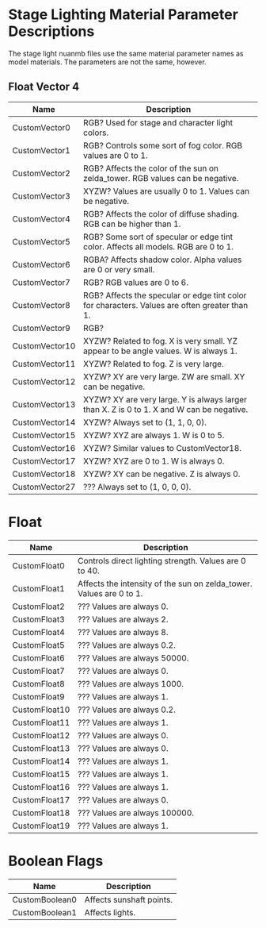 # Stage Lighting Material Parameter Descriptions
The stage light nuanmb files use the same material parameter names as model materials. The parameters are not the same, however.

## Float Vector 4
| Name | Description |
| --- | --- |
| CustomVector0 | RGB? Used for stage and character light colors. |
| CustomVector1 | RGB? Controls some sort of fog color. RGB values are 0 to 1. |
| CustomVector2 | RGB? Affects the color of the sun on zelda_tower. RGB values can be negative. |
| CustomVector3 | XYZW? Values are usually 0 to 1. Values can be negative. |
| CustomVector4 | RGB? Affects the color of diffuse shading. RGB can be higher than 1. |
| CustomVector5 | RGB? Some sort of specular or edge tint color. Affects all models. RGB are 0 to 1. |
| CustomVector6 | RGBA? Affects shadow color. Alpha values are 0 or very small. |
| CustomVector7 | RGB? RGB values are 0 to 6. |
| CustomVector8 | RGB? Affects the specular or edge tint color for characters. Values are often greater than 1. |
| CustomVector9 | RGB? |
| CustomVector10 | XYZW? Related to fog. X is very small. YZ appear to be angle values. W is always 1. |
| CustomVector11 | XYZW? Related to fog. Z is very large. |
| CustomVector12 | XYZW? XY are very large. ZW are small. XY can be negative. |
| CustomVector13 | XYZW? XY are very large. Y is always larger than X. Z is 0 to 1. X and W can be negative. |
| CustomVector14 | XYZW? Always set to (1, 1, 0, 0). |
| CustomVector15 | XYZW? XYZ are always 1. W is 0 to 5. |
| CustomVector16 | XYZW? Similar values to CustomVector18. |
| CustomVector17 | XYZW? XYZ are 0 to 1. W is always 0. |
| CustomVector18 | XYZW? XY can be negative. Z is always 0. |
| CustomVector27 | ??? Always set to (1, 0, 0, 0). |

# Float
| Name | Description |
| --- | --- |
| CustomFloat0 | Controls direct lighting strength. Values are 0 to 40. |
| CustomFloat1 | Affects the intensity of the sun on zelda_tower. Values are 0 to 1. |
| CustomFloat2 | ??? Values are always 0. |
| CustomFloat3 | ??? Values are always 2. |
| CustomFloat4 | ??? Values are always 8. |
| CustomFloat5 | ??? Values are always 0.2. |
| CustomFloat6 | ??? Values are always 50000. |
| CustomFloat7 | ??? Values are always 0. |
| CustomFloat8 | ??? Values are always 1000. |
| CustomFloat9 | ??? Values are always 1. |
| CustomFloat10 | ??? Values are always 0.2. |
| CustomFloat11 | ??? Values are always 1. |
| CustomFloat12 | ??? Values are always 0.  |
| CustomFloat13 | ??? Values are always 0. |
| CustomFloat14 | ??? Values are always 1. |
| CustomFloat15 | ??? Values are always 1. |
| CustomFloat16 | ??? Values are always 1. |
| CustomFloat17 | ??? Values are always 0. |
| CustomFloat18 | ??? Values are always 100000. |
| CustomFloat19 | ??? Values are always 1. |

# Boolean Flags
| Name | Description |
| --- | --- |
| CustomBoolean0 | Affects sunshaft points. |
| CustomBoolean1 | Affects lights. |
